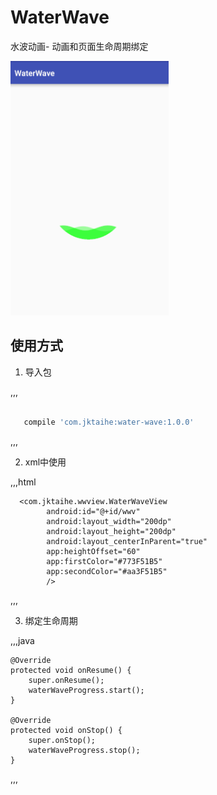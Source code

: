 WaterWave
==
水波动画- 动画和页面生命周期绑定

![show_waterWave](show.png)

使用方式
--
1) 导入包

,,,
   
   ```gradle
   
      compile 'com.jktaihe:water-wave:1.0.0'
   
   ``` 

,,,

2) xml中使用

,,,html

      <com.jktaihe.wwview.WaterWaveView
            android:id="@+id/wwv"
            android:layout_width="200dp"
            android:layout_height="200dp"
            android:layout_centerInParent="true"
            app:heightOffset="60"
            app:firstColor="#773F51B5"
            app:secondColor="#aa3F51B5"
            />

,,,

3) 绑定生命周期

,,,java


    @Override
    protected void onResume() {
        super.onResume();
        waterWaveProgress.start();
    }

    @Override
    protected void onStop() {
        super.onStop();
        waterWaveProgress.stop();
    }
     

,,,
